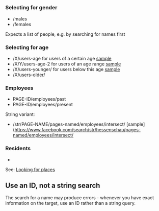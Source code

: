 ## 

### Selecting for gender  ###

* /males
* /females

Expects a list of people, e.g. by searching for names first

### Selecting for age ###

* /X/users-age for users of a certain age [sample](https://facebook.com/search/594399277278367/likers/50/users-age)
* /X/Y/users-age-2 for users of an age range [sample](https://facebook.com/search/me/friends/19/29/users-age-2)
*	/X/users-younger/ for users below this age [sample](https://facebook.com/search/4/friends/friends/19/29/users-younger)
*	/X/users-older/ 

### Employees ###

* PAGE-ID/employees/past
* PAGE-ID/employees/present

String variant:

* /str/PAGE-NAME/pages-named/employees/intersect/ [sample](https://www.facebook.com/search/str/hessenschau/pages-named/employees/intersect/

### Residents ###

* 

See: [Looking for places](fgs-places.md)

## Use an ID, not a string search ##

The search for a name may produce errors - whenever you have exact information on the target, use an ID rather than a string query. 

